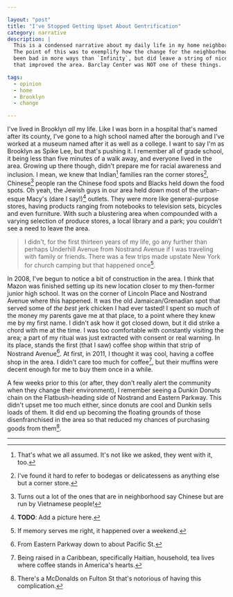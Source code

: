 ```yaml
---

layout: "post"
title: "I've Stopped Getting Upset About Gentrification"
category: narrative
description: |
  This is a condensed narrative about my daily life in my home neighborhood.
  The point of this was to exemplify how the change for the neighborhood has
  been bad in more ways than `Infinity`, but did leave a string of niceities 
  that improved the area. Barclay Center was NOT one of these things.

tags:
  - opinion
  - home
  - Brooklyn
  - change

---
```


I've lived in Brooklyn *all* my life. Like I was born in a hospital that's
named after its county, I've gone to a high school named after the borough and
I've worked at a museum named after it as well as a college. I want to say I'm
as Brooklyn as Spike Lee, but that's pushing it. I remember all of grade
school, it being less than five minutes of a walk away, and everyone lived in
the area. Growing up there though, didn't prepare me for racial awareness and
inclusion. I mean, we knew that Indian[^1] families ran the corner stores[^2],
Chinese[^3] people ran the Chinese food spots and Blacks held down the food
spots. Oh yeah, the Jewish guys in our area held down most of the urban-esque
Macy's (dare I say!)[^4] outlets. They were more like general-purpose stores,
having products ranging from notebooks to television sets, bicycles and
even furniture. With such a blustering area when compounded with a
varying selection of produce stores, a local library and a park;
you couldn't see a need to leave the area.

> I didn't, for the first thirteen years of my life,  go any further than perhaps
> Underhill Avenue from Nostrand Avenue if I was traveling with family or friends.
> There was a few trips made upstate New York for church camping but that
> happened once[^5].

In 2008, I've begun to notice a bit of construction in the area. I think that
Mazon was finished setting up its new location closer to my then-former junior
high school. It was on the corner of Lincoln Place and Nostrand Avenue where
this happened. It was the old Jamaican/Grenadian spot that served some of
_the best_ jerk chicken I had ever tasted! I spent so much of the money my
parents gave me at that place, to a point where they knew me by my first name.
I didn't ask how it got closed down, but it did strike a chord with me at the
time. I was too comfortable with constantly visiting the area; a part of my
ritual was just extracted with consent or real warning. In its place, stands
the first (that I saw) coffee shop within that strip of Nostrand Avenue[^6]. At
first, in 2011, I thought it was cool, having a coffee shop in the area. I
didn't care too much for coffee[^7], but their muffins were decent enough for
me to buy them once in a while.

A few weeks prior to this (or after, they don't really alert the community when
they change their environment), I remember seeing a Dunkin Donuts chain on the
Flatbush-heading side of Nostrand and Eastern Parkway. This didn't upset me too
much either, since donuts are cool and Dunkin sells loads of them. It did end
up becoming the floating grounds of those disenfranchised in the area so that
reduced my chances of purchasing goods from them[^8].

---
[^1]: That's what we all assumed. It's not like we asked, they went with it, too.
[^2]: I've found it hard to refer to bodegas or delicatessens as anything else but a corner store.
[^3]: Turns out a lot of the ones that are in neighborhood say Chinese but are run by Vietnamese people!
[^4]: **TODO**: Add a picture here.
[^5]: If memory serves me right, it happened over a weekend.
[^6]: From Eastern Parkway down to about Pacific St.
[^7]: Being raised in a Caribbean, specifically Haitian, household, tea lives where coffee stands in America's hearts.
[^8]: There's a McDonalds on Fulton St that's notorious of having this complication.
